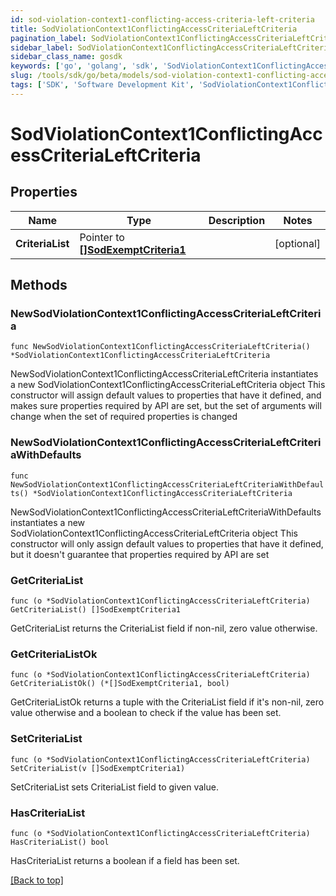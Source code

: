 ```yaml
---
id: sod-violation-context1-conflicting-access-criteria-left-criteria
title: SodViolationContext1ConflictingAccessCriteriaLeftCriteria
pagination_label: SodViolationContext1ConflictingAccessCriteriaLeftCriteria
sidebar_label: SodViolationContext1ConflictingAccessCriteriaLeftCriteria
sidebar_class_name: gosdk
keywords: ['go', 'golang', 'sdk', 'SodViolationContext1ConflictingAccessCriteriaLeftCriteria'] 
slug: /tools/sdk/go/beta/models/sod-violation-context1-conflicting-access-criteria-left-criteria
tags: ['SDK', 'Software Development Kit', 'SodViolationContext1ConflictingAccessCriteriaLeftCriteria']
---
```


# SodViolationContext1ConflictingAccessCriteriaLeftCriteria

## Properties

Name | Type | Description | Notes
------------ | ------------- | ------------- | -------------
**CriteriaList** | Pointer to [**[]SodExemptCriteria1**](SodExemptCriteria1) |  | [optional] 

## Methods

### NewSodViolationContext1ConflictingAccessCriteriaLeftCriteria

`func NewSodViolationContext1ConflictingAccessCriteriaLeftCriteria() *SodViolationContext1ConflictingAccessCriteriaLeftCriteria`

NewSodViolationContext1ConflictingAccessCriteriaLeftCriteria instantiates a new SodViolationContext1ConflictingAccessCriteriaLeftCriteria object
This constructor will assign default values to properties that have it defined,
and makes sure properties required by API are set, but the set of arguments
will change when the set of required properties is changed

### NewSodViolationContext1ConflictingAccessCriteriaLeftCriteriaWithDefaults

`func NewSodViolationContext1ConflictingAccessCriteriaLeftCriteriaWithDefaults() *SodViolationContext1ConflictingAccessCriteriaLeftCriteria`

NewSodViolationContext1ConflictingAccessCriteriaLeftCriteriaWithDefaults instantiates a new SodViolationContext1ConflictingAccessCriteriaLeftCriteria object
This constructor will only assign default values to properties that have it defined,
but it doesn't guarantee that properties required by API are set

### GetCriteriaList

`func (o *SodViolationContext1ConflictingAccessCriteriaLeftCriteria) GetCriteriaList() []SodExemptCriteria1`

GetCriteriaList returns the CriteriaList field if non-nil, zero value otherwise.

### GetCriteriaListOk

`func (o *SodViolationContext1ConflictingAccessCriteriaLeftCriteria) GetCriteriaListOk() (*[]SodExemptCriteria1, bool)`

GetCriteriaListOk returns a tuple with the CriteriaList field if it's non-nil, zero value otherwise
and a boolean to check if the value has been set.

### SetCriteriaList

`func (o *SodViolationContext1ConflictingAccessCriteriaLeftCriteria) SetCriteriaList(v []SodExemptCriteria1)`

SetCriteriaList sets CriteriaList field to given value.

### HasCriteriaList

`func (o *SodViolationContext1ConflictingAccessCriteriaLeftCriteria) HasCriteriaList() bool`

HasCriteriaList returns a boolean if a field has been set.


[[Back to top]](#) 



